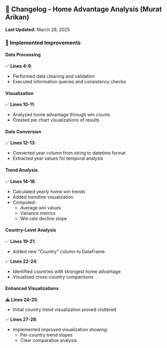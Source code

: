 ## 📝 Changelog - Home Advantage Analysis (Murat Arikan)  
**Last Updated:** March 28, 2025  

### 🔧 Implemented Improvements  

#### Data Processing  
✅ **Lines 4-9**:  
- Performed data cleaning and validation  
- Executed information queries and consistency checks  

#### Visualization  
✅ **Lines 10-11**:  
- Analyzed home advantage through win counts  
- Created pie chart visualizations of results  

#### Date Conversion  
✅ **Lines 12-13**:  
- Converted year column from string to datetime format  
- Extracted year values for temporal analysis  

#### Trend Analysis  
✅ **Lines 14-18**:  
- Calculated yearly home win trends  
- Added trendline visualization  
- Computed:  
  - Average win values  
  - Variance metrics  
  - Win rate decline slope  

#### Country-Level Analysis  
✅ **Lines 19-21**:  
- Added new "Country" column to DataFrame  

✅ **Lines 22-24**:  
- Identified countries with strongest home advantage  
- Visualized cross-country comparisons  

#### Enhanced Visualizations  
⚠️ **Lines 24-25**:  
- Initial country trend visualization proved cluttered  

✅ **Lines 27-28**:  
- Implemented improved visualization showing:  
  - Per-country trend slopes  
  - Clear comparative analysis  
